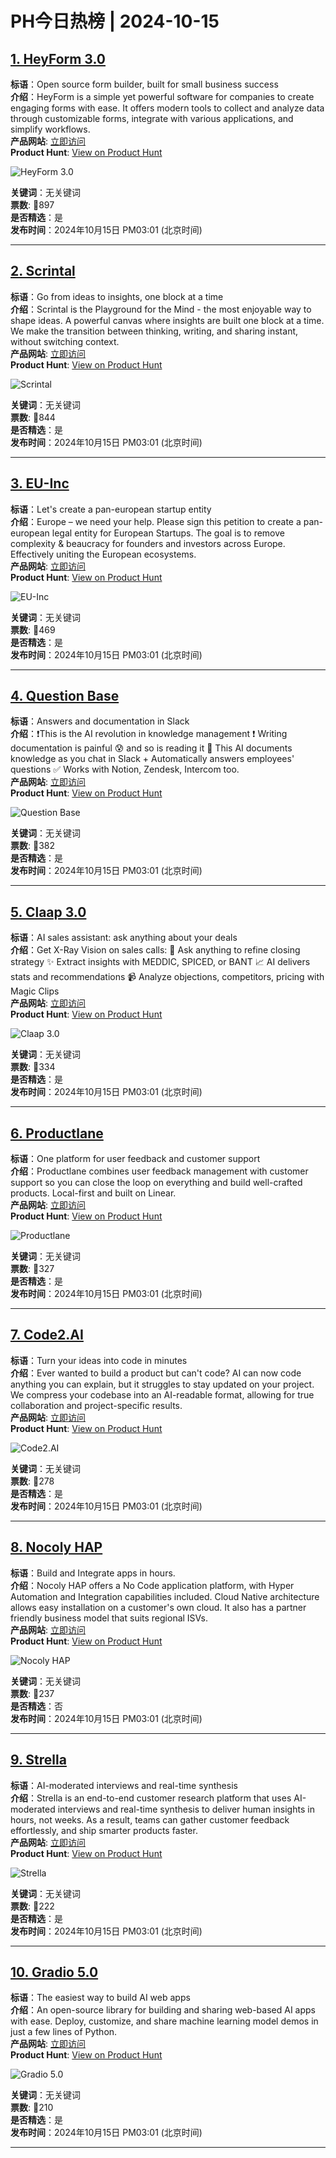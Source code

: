 # PH今日热榜 | 2024-10-15

## [1. HeyForm 3.0](https://www.producthunt.com/posts/heyform-3-0?utm_campaign=producthunt-api&utm_medium=api-v2&utm_source=Application%3A+linewalker+%28ID%3A+135281%29)  
**标语**：Open source form builder, built for small business success  
**介绍**：HeyForm is a simple yet powerful software for companies to create engaging forms with ease. It offers modern tools to collect and analyze data through customizable forms, integrate with various applications, and simplify workflows.  
**产品网站**: [立即访问](https://www.producthunt.com/r/HKHFR3TT4JXCQL?utm_campaign=producthunt-api&utm_medium=api-v2&utm_source=Application%3A+linewalker+%28ID%3A+135281%29)  
**Product Hunt**: [View on Product Hunt](https://www.producthunt.com/posts/heyform-3-0?utm_campaign=producthunt-api&utm_medium=api-v2&utm_source=Application%3A+linewalker+%28ID%3A+135281%29)  

![HeyForm 3.0](https://ph-files.imgix.net/54dd4c03-0b65-4e04-b794-b34946bfa600.png?auto=format&fit=crop&frame=1&h=512&w=1024)  

**关键词**：无关键词  
**票数**: 🔺897  
**是否精选**：是  
**发布时间**：2024年10月15日 PM03:01 (北京时间)  

---

## [2. Scrintal](https://www.producthunt.com/posts/scrintal?utm_campaign=producthunt-api&utm_medium=api-v2&utm_source=Application%3A+linewalker+%28ID%3A+135281%29)  
**标语**：Go from ideas to insights, one block at a time  
**介绍**：Scrintal is the Playground for the Mind - the most enjoyable way to shape ideas. A powerful canvas where insights are built one block at a time. We make the transition between thinking, writing, and sharing instant, without switching context.  
**产品网站**: [立即访问](https://www.producthunt.com/r/Q5VBQMTMD436OP?utm_campaign=producthunt-api&utm_medium=api-v2&utm_source=Application%3A+linewalker+%28ID%3A+135281%29)  
**Product Hunt**: [View on Product Hunt](https://www.producthunt.com/posts/scrintal?utm_campaign=producthunt-api&utm_medium=api-v2&utm_source=Application%3A+linewalker+%28ID%3A+135281%29)  

![Scrintal](https://ph-files.imgix.net/66b0af9b-94b9-4d7e-81ab-3264bf1d1ffd.jpeg?auto=format&fit=crop&frame=1&h=512&w=1024)  

**关键词**：无关键词  
**票数**: 🔺844  
**是否精选**：是  
**发布时间**：2024年10月15日 PM03:01 (北京时间)  

---

## [3. EU-Inc](https://www.producthunt.com/posts/eu-inc?utm_campaign=producthunt-api&utm_medium=api-v2&utm_source=Application%3A+linewalker+%28ID%3A+135281%29)  
**标语**：Let's create a pan-european startup entity  
**介绍**：Europe – we need your help. Please sign this petition to create a pan-european legal entity for European Startups. The goal is to remove complexity & beaucracy for founders and investors across Europe. Effectively uniting the European ecosystems.  
**产品网站**: [立即访问](https://www.producthunt.com/r/QY5USISDHRMSAN?utm_campaign=producthunt-api&utm_medium=api-v2&utm_source=Application%3A+linewalker+%28ID%3A+135281%29)  
**Product Hunt**: [View on Product Hunt](https://www.producthunt.com/posts/eu-inc?utm_campaign=producthunt-api&utm_medium=api-v2&utm_source=Application%3A+linewalker+%28ID%3A+135281%29)  

![EU-Inc](https://ph-files.imgix.net/da78a955-d597-4965-9ffd-47a27bdf8171.png?auto=format&fit=crop&frame=1&h=512&w=1024)  

**关键词**：无关键词  
**票数**: 🔺469  
**是否精选**：是  
**发布时间**：2024年10月15日 PM03:01 (北京时间)  

---

## [4. Question Base](https://www.producthunt.com/posts/question-base-4?utm_campaign=producthunt-api&utm_medium=api-v2&utm_source=Application%3A+linewalker+%28ID%3A+135281%29)  
**标语**：Answers and documentation in Slack  
**介绍**：❗️This is the AI revolution in knowledge management ❗️ Writing documentation is painful 😰 and so is reading it 🫠 This AI documents knowledge as you chat in Slack + Automatically answers employees' questions ✅ Works with Notion, Zendesk, Intercom too.  
**产品网站**: [立即访问](https://www.producthunt.com/r/WF5OUHO4E75QUG?utm_campaign=producthunt-api&utm_medium=api-v2&utm_source=Application%3A+linewalker+%28ID%3A+135281%29)  
**Product Hunt**: [View on Product Hunt](https://www.producthunt.com/posts/question-base-4?utm_campaign=producthunt-api&utm_medium=api-v2&utm_source=Application%3A+linewalker+%28ID%3A+135281%29)  

![Question Base](https://ph-files.imgix.net/576bc007-855d-4b91-857c-cf3e742e037d.png?auto=format&fit=crop&frame=1&h=512&w=1024)  

**关键词**：无关键词  
**票数**: 🔺382  
**是否精选**：是  
**发布时间**：2024年10月15日 PM03:01 (北京时间)  

---

## [5. Claap 3.0](https://www.producthunt.com/posts/claap-3-0?utm_campaign=producthunt-api&utm_medium=api-v2&utm_source=Application%3A+linewalker+%28ID%3A+135281%29)  
**标语**：AI sales assistant: ask anything about your deals  
**介绍**：Get X-Ray Vision on sales calls: 💬 Ask anything to refine closing strategy ✨ Extract insights with MEDDIC, SPICED, or BANT 📈 AI delivers stats and recommendations 📹 Analyze objections, competitors, pricing with Magic Clips  
**产品网站**: [立即访问](https://www.producthunt.com/r/L6QQHG7556YHQG?utm_campaign=producthunt-api&utm_medium=api-v2&utm_source=Application%3A+linewalker+%28ID%3A+135281%29)  
**Product Hunt**: [View on Product Hunt](https://www.producthunt.com/posts/claap-3-0?utm_campaign=producthunt-api&utm_medium=api-v2&utm_source=Application%3A+linewalker+%28ID%3A+135281%29)  

![Claap 3.0](https://ph-files.imgix.net/7033dbe4-963a-4471-939d-8925ad8d1d9e.jpeg?auto=format&fit=crop&frame=1&h=512&w=1024)  

**关键词**：无关键词  
**票数**: 🔺334  
**是否精选**：是  
**发布时间**：2024年10月15日 PM03:01 (北京时间)  

---

## [6. Productlane](https://www.producthunt.com/posts/productlane-3?utm_campaign=producthunt-api&utm_medium=api-v2&utm_source=Application%3A+linewalker+%28ID%3A+135281%29)  
**标语**：One platform for user feedback and customer support  
**介绍**：Productlane combines user feedback management with customer support so you can close the loop on everything and build well-crafted products. Local-first and built on Linear.  
**产品网站**: [立即访问](https://www.producthunt.com/r/6PRFUF7BL277S4?utm_campaign=producthunt-api&utm_medium=api-v2&utm_source=Application%3A+linewalker+%28ID%3A+135281%29)  
**Product Hunt**: [View on Product Hunt](https://www.producthunt.com/posts/productlane-3?utm_campaign=producthunt-api&utm_medium=api-v2&utm_source=Application%3A+linewalker+%28ID%3A+135281%29)  

![Productlane](https://ph-files.imgix.net/8965f6b3-8e11-4d54-8c09-c9489935edaf.png?auto=format&fit=crop&frame=1&h=512&w=1024)  

**关键词**：无关键词  
**票数**: 🔺327  
**是否精选**：是  
**发布时间**：2024年10月15日 PM03:01 (北京时间)  

---

## [7. Code2.AI](https://www.producthunt.com/posts/code2-ai?utm_campaign=producthunt-api&utm_medium=api-v2&utm_source=Application%3A+linewalker+%28ID%3A+135281%29)  
**标语**：Turn your ideas into code in minutes  
**介绍**：Ever wanted to build a product but can't code? AI can now code anything you can explain, but it struggles to stay updated on your project. We compress your codebase into an AI-readable format, allowing for true collaboration and project-specific results.  
**产品网站**: [立即访问](https://www.producthunt.com/r/GEEBIJYGCXQDOZ?utm_campaign=producthunt-api&utm_medium=api-v2&utm_source=Application%3A+linewalker+%28ID%3A+135281%29)  
**Product Hunt**: [View on Product Hunt](https://www.producthunt.com/posts/code2-ai?utm_campaign=producthunt-api&utm_medium=api-v2&utm_source=Application%3A+linewalker+%28ID%3A+135281%29)  

![Code2.AI](https://ph-files.imgix.net/1bc5b8cd-344a-47a8-ba7b-3c24711bbbcd.gif?auto=format&fit=crop&frame=1&h=512&w=1024)  

**关键词**：无关键词  
**票数**: 🔺278  
**是否精选**：是  
**发布时间**：2024年10月15日 PM03:01 (北京时间)  

---

## [8. Nocoly HAP](https://www.producthunt.com/posts/nocoly-hap?utm_campaign=producthunt-api&utm_medium=api-v2&utm_source=Application%3A+linewalker+%28ID%3A+135281%29)  
**标语**：Build and Integrate apps in hours.  
**介绍**：Nocoly HAP offers a No Code application platform, with Hyper Automation and Integration capabilities included. Cloud Native architecture allows easy installation on a customer's own cloud. It also has a partner friendly business model that suits regional ISVs.  
**产品网站**: [立即访问](https://www.producthunt.com/r/SVVAH6FMSHJGID?utm_campaign=producthunt-api&utm_medium=api-v2&utm_source=Application%3A+linewalker+%28ID%3A+135281%29)  
**Product Hunt**: [View on Product Hunt](https://www.producthunt.com/posts/nocoly-hap?utm_campaign=producthunt-api&utm_medium=api-v2&utm_source=Application%3A+linewalker+%28ID%3A+135281%29)  

![Nocoly HAP](https://ph-files.imgix.net/1339df01-b8a4-47df-b241-13f3a5c91a84.png?auto=format&fit=crop&frame=1&h=512&w=1024)  

**关键词**：无关键词  
**票数**: 🔺237  
**是否精选**：否  
**发布时间**：2024年10月15日 PM03:01 (北京时间)  

---

## [9. Strella](https://www.producthunt.com/posts/strella?utm_campaign=producthunt-api&utm_medium=api-v2&utm_source=Application%3A+linewalker+%28ID%3A+135281%29)  
**标语**：AI-moderated interviews and real-time synthesis  
**介绍**：Strella is an end-to-end customer research platform that uses AI-moderated interviews and real-time synthesis to deliver human insights in hours, not weeks. As a result, teams can gather customer feedback effortlessly, and ship smarter products faster.  
**产品网站**: [立即访问](https://www.producthunt.com/r/LTDSUDS5R2LXSY?utm_campaign=producthunt-api&utm_medium=api-v2&utm_source=Application%3A+linewalker+%28ID%3A+135281%29)  
**Product Hunt**: [View on Product Hunt](https://www.producthunt.com/posts/strella?utm_campaign=producthunt-api&utm_medium=api-v2&utm_source=Application%3A+linewalker+%28ID%3A+135281%29)  

![Strella](https://ph-files.imgix.net/37c121b0-9c28-4581-9f4b-a794fb395f56.jpeg?auto=format&fit=crop&frame=1&h=512&w=1024)  

**关键词**：无关键词  
**票数**: 🔺222  
**是否精选**：是  
**发布时间**：2024年10月15日 PM03:01 (北京时间)  

---

## [10. Gradio 5.0](https://www.producthunt.com/posts/gradio-5-0?utm_campaign=producthunt-api&utm_medium=api-v2&utm_source=Application%3A+linewalker+%28ID%3A+135281%29)  
**标语**：The easiest way to build AI web apps  
**介绍**：An open-source library for building and sharing web-based AI apps with ease. Deploy, customize, and share machine learning model demos in just a few lines of Python.  
**产品网站**: [立即访问](https://www.producthunt.com/r/XB5JP22RPPAY7C?utm_campaign=producthunt-api&utm_medium=api-v2&utm_source=Application%3A+linewalker+%28ID%3A+135281%29)  
**Product Hunt**: [View on Product Hunt](https://www.producthunt.com/posts/gradio-5-0?utm_campaign=producthunt-api&utm_medium=api-v2&utm_source=Application%3A+linewalker+%28ID%3A+135281%29)  

![Gradio 5.0](https://ph-files.imgix.net/fcd6ec01-eb50-4ef9-bd33-616503e91676.jpeg?auto=format&fit=crop&frame=1&h=512&w=1024)  

**关键词**：无关键词  
**票数**: 🔺210  
**是否精选**：是  
**发布时间**：2024年10月15日 PM03:01 (北京时间)  

---

